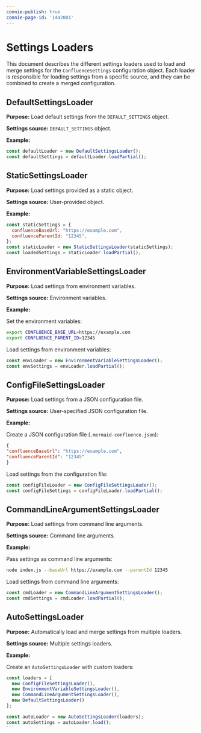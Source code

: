 ```yaml
---
connie-publish: true
connie-page-id: '1442001'
---
```

# Settings Loaders

This document describes the different settings loaders used to load and merge settings for the `ConfluenceSettings` configuration object. Each loader is responsible for loading settings from a specific source, and they can be combined to create a merged configuration.

## DefaultSettingsLoader

**Purpose:** Load default settings from the `DEFAULT_SETTINGS` object.

**Settings source:** `DEFAULT_SETTINGS` object.

**Example:**

```javascript
const defaultLoader = new DefaultSettingsLoader();
const defaultSettings = defaultLoader.loadPartial();
```

## StaticSettingsLoader

**Purpose:** Load settings provided as a static object.

**Settings source:** User-provided object.

**Example:**

```javascript
const staticSettings = {
  confluenceBaseUrl: "https://example.com",
  confluenceParentId: "12345",
};
const staticLoader = new StaticSettingsLoader(staticSettings);
const loadedSettings = staticLoader.loadPartial();
```

## EnvironmentVariableSettingsLoader

**Purpose:** Load settings from environment variables.

**Settings source:** Environment variables.

**Example:**

Set the environment variables:

```bash
export CONFLUENCE_BASE_URL=https://example.com
export CONFLUENCE_PARENT_ID=12345
```


Load settings from environment variables:

```js
const envLoader = new EnvironmentVariableSettingsLoader();
const envSettings = envLoader.loadPartial();
```

## ConfigFileSettingsLoader

**Purpose:** Load settings from a JSON configuration file.

**Settings source:** User-specified JSON configuration file.

**Example:**

Create a JSON configuration file (`.mermaid-confluence.json`):

```json
{
"confluenceBaseUrl": "https://example.com",
"confluenceParentId": "12345"
}
```


Load settings from the configuration file:

```js
const configFileLoader = new ConfigFileSettingsLoader();
const configFileSettings = configFileLoader.loadPartial();
```

## CommandLineArgumentSettingsLoader

**Purpose:** Load settings from command line arguments.

**Settings source:** Command line arguments.

**Example:**

Pass settings as command line arguments:

```bash
node index.js --baseUrl https://example.com --parentId 12345
```


Load settings from command line arguments:

```js
const cmdLoader = new CommandLineArgumentSettingsLoader();
const cmdSettings = cmdLoader.loadPartial();
```

## AutoSettingsLoader

**Purpose:** Automatically load and merge settings from multiple loaders.

**Settings source:** Multiple settings loaders.

**Example:**

Create an `AutoSettingsLoader` with custom loaders:

````js
const loaders = [
  new ConfigFileSettingsLoader(),
  new EnvironmentVariableSettingsLoader(),
  new CommandLineArgumentSettingsLoader(),
  new DefaultSettingsLoader()
];

const autoLoader = new AutoSettingsLoader(loaders);
const autoSettings = autoLoader.load();
```
